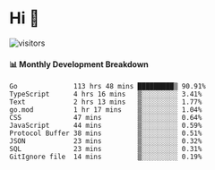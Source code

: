# Hi 👋
 
![visitors](https://visitor-badge.glitch.me/badge?page_id=sorcererxw.sorcererx)

#### 📊 Monthly Development Breakdown

<!--START_SECTION:waka-->
```text
Go              113 hrs 48 mins █████████▒ 90.91%
TypeScript      4 hrs 16 mins   ▒░░░░░░░░░ 3.41%
Text            2 hrs 13 mins   ▒░░░░░░░░░ 1.77%
go.mod          1 hr 17 mins    ▒░░░░░░░░░ 1.04%
CSS             47 mins         ▒░░░░░░░░░ 0.64%
JavaScript      44 mins         ▒░░░░░░░░░ 0.59%
Protocol Buffer 38 mins         ▒░░░░░░░░░ 0.51%
JSON            23 mins         ▒░░░░░░░░░ 0.32%
SQL             23 mins         ▒░░░░░░░░░ 0.31%
GitIgnore file  14 mins         ▒░░░░░░░░░ 0.19%
```
<!--END_SECTION:waka-->
